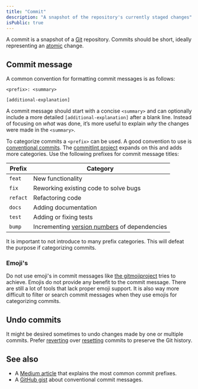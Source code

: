 ```yaml
---
title: "Commit"
description: "A snapshot of the repository's currently staged changes"
isPublic: true
---
```


A commit is a snapshot of a [Git](git) repository. Commits should be short,
ideally representing an [atomic](atomic) change.

## Commit message

A common convention for formatting commit messages is as follows:

```git-commit
<prefix>: <summary>

[additional-explanation]
```

A commit message should start with a concise `<summary>` and can optionally
include a more detailed `[additional-explanation]` after a blank line. Instead
of focusing on *what* was done, it’s more useful to explain *why* the changes
were made in the `<summary>`.

To categorize commits a `<prefix>` can be used. A good convention to use is
[conventional commits](https://www.conventionalcommits.org). The
[commitlint project](https://github.com/conventional-changelog/commitlint)
expands on this and adds more categories. Use the following prefixes for commit
message titles:

| Prefix   | Category                                                            |
|----------|---------------------------------------------------------------------|
| `feat`   | New functionality                                                   |
| `fix`    | Reworking existing code to solve bugs                               |
| `refact` | Refactoring code                                                    |
| `docs`   | Adding documentation                                                |
| `test`   | Adding or fixing tests                                              |
| `bump`   | Incrementing [version numbers](semantic-versioning) of dependencies |

It is important to not introduce to many prefix categories. This will defeat the
purpose if categorizing commits.

### Emoji's

Do not use emoji's in commit messages like
[the gitmojiproject](https://gitmoji.dev/) tries to achieve. Emojis do not
provide any benefit to the commit message. There are still a lot of tools that
lack proper emoji support. It is also way more difficult to filter or search
commit messages when they use emojis for categorizing commits.

## Undo commits

It might be desired sometimes to undo changes made by one or multiple commits.
Prefer [reverting](revert) over [resetting](reset) commits to preserve the Git
history.

## See also
* A [Medium article](https://medium.com/neudesic-innovation/conventional-commits-a-better-way-78d6785c2e08)
  that explains the most common commit prefixes.
* A [GitHub gist](https://gist.github.com/qoomon/5dfcdf8eec66a051ecd85625518cfd13)
  about conventional commit messages.
